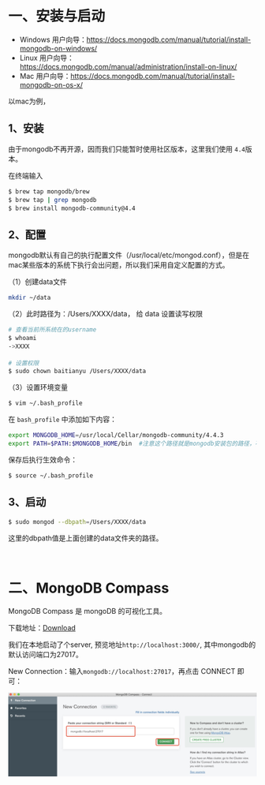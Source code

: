 # 一、安装与启动

- Windows 用户向导：https://docs.mongodb.com/manual/tutorial/install-mongodb-on-windows/
- Linux 用户向导：https://docs.mongodb.com/manual/administration/install-on-linux/
- Mac 用户向导：https://docs.mongodb.com/manual/tutorial/install-mongodb-on-os-x/

以mac为例，

## 1、安装

由于mongodb不再开源，因而我们只能暂时使用社区版本，这里我们使用 `4.4`版本。

在终端输入
```sh
$ brew tap mongodb/brew
$ brew tap | grep mongodb
$ brew install mongodb-community@4.4  
```

## 2、配置

mongodb默认有自己的执行配置文件（/usr/local/etc/mongod.conf），但是在mac某些版本的系统下执行会出问题，所以我们采用自定义配置的方式。

（1）创建data文件
```sh
mkdir ~/data   
```

（2）此时路径为：/Users/XXXX/data， 给 data 设置读写权限
```sh
# 查看当前所系统在的username
$ whoami
->XXXX

# 设置权限
$ sudo chown baitianyu /Users/XXXX/data
```

（3）设置环境变量
```sh
$ vim ~/.bash_profile
```
在 `bash_profile` 中添加如下内容：
```sh
export MONGODB_HOME=/usr/local/Cellar/mongodb-community/4.4.3
export PATH=$PATH:$MONGODB_HOME/bin  #注意这个路径就是mongodb安装包的路径，不要写错了
```

保存后执行生效命令：
```sh
$ source ~/.bash_profile
```

## 3、启动

```sh
$ sudo mongod --dbpath=/Users/XXXX/data
```
这里的dbpath值是上面创建的data文件夹的路径。

<br>

# 二、MongoDB Compass

MongoDB Compass 是 mongoDB 的可视化工具。

下载地址：[Download](https://www.mongodb.com/try/download/compass)

我们在本地启动了个server, 预览地址`http://localhost:3000/`, 其中mongodb的默认访问端口为27017。 

New Connection：输入`mongodb://localhost:27017`，再点击 CONNECT 即可：

![](https://github.com/Vuact/Blog/blob/main/base/node/images/8C786D98F7E64A96D99003CADD265377.jpg?raw=true)





